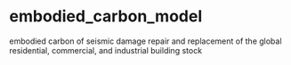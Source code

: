 # embodied_carbon_model
embodied carbon of seismic damage repair and replacement of the global residential, commercial, and industrial building stock

